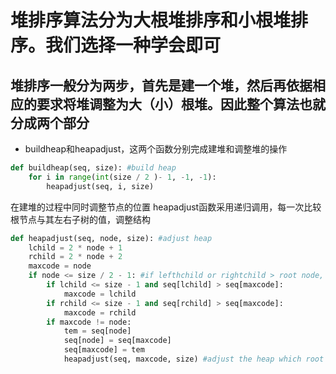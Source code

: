 
# 堆排序算法分为大根堆排序和小根堆排序。我们选择一种学会即可
## 堆排序一般分为两步，首先是建一个堆，然后再依据相应的要求将堆调整为大（小）根堆。因此整个算法也就分成两个部分
* buildheap和heapadjust，这两个函数分别完成建堆和调整堆的操作
```python
def buildheap(seq, size): #build heap
    for i in range(int(size / 2 )- 1, -1, -1):
        heapadjust(seq, i, size)
```
在建堆的过程中同时调整节点的位置
heapadjust函数采用递归调用，每一次比较根节点与其左右子树的值，调整结构
```python
def heapadjust(seq, node, size): #adjust heap
    lchild = 2 * node + 1
    rchild = 2 * node + 2
    maxcode = node
    if node <= size / 2 - 1: #if lefthchild or rightchild > root node, exchange the value
        if lchild <= size - 1 and seq[lchild] > seq[maxcode]:
            maxcode = lchild
        if rchild <= size - 1 and seq[rchild] > seq[maxcode]:
            maxcode = rchild
        if maxcode != node:
            tem = seq[node]
            seq[node] = seq[maxcode]
            seq[maxcode] = tem
            heapadjust(seq, maxcode, size) #adjust the heap which root is maxcode
 ```
 


